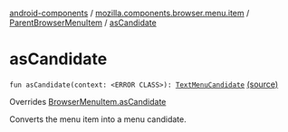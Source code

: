 [android-components](../../index.md) / [mozilla.components.browser.menu.item](../index.md) / [ParentBrowserMenuItem](index.md) / [asCandidate](./as-candidate.md)

# asCandidate

`fun asCandidate(context: <ERROR CLASS>): `[`TextMenuCandidate`](../../mozilla.components.concept.menu.candidate/-text-menu-candidate/index.md) [(source)](https://github.com/mozilla-mobile/android-components/blob/master/components/browser/menu/src/main/java/mozilla/components/browser/menu/item/ParentBrowserMenuItem.kt#L83)

Overrides [BrowserMenuItem.asCandidate](../../mozilla.components.browser.menu/-browser-menu-item/as-candidate.md)

Converts the menu item into a menu candidate.

